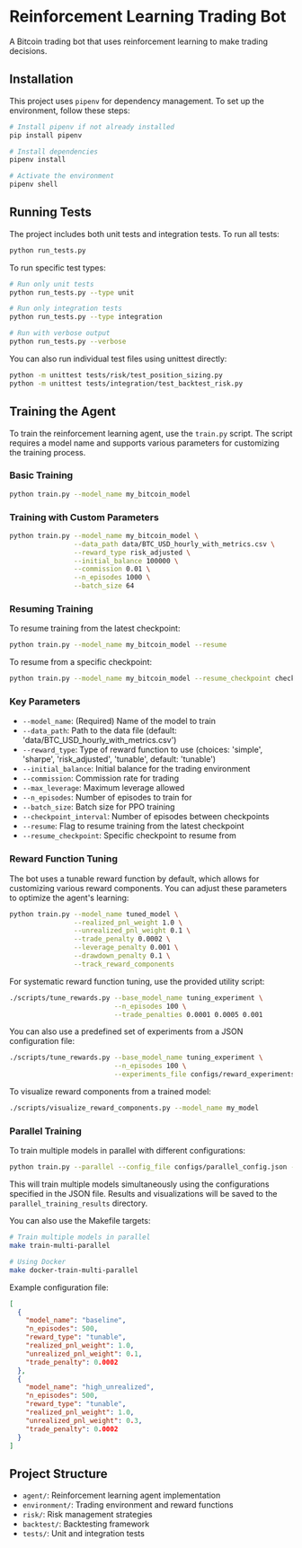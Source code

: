 # Reinforcement Learning Trading Bot

A Bitcoin trading bot that uses reinforcement learning to make trading decisions.

## Installation

This project uses `pipenv` for dependency management. To set up the environment, follow these steps:

```bash
# Install pipenv if not already installed
pip install pipenv

# Install dependencies
pipenv install

# Activate the environment
pipenv shell
```

## Running Tests

The project includes both unit tests and integration tests. To run all tests:

```bash
python run_tests.py
```

To run specific test types:

```bash
# Run only unit tests
python run_tests.py --type unit

# Run only integration tests
python run_tests.py --type integration

# Run with verbose output
python run_tests.py --verbose
```

You can also run individual test files using unittest directly:

```bash
python -m unittest tests/risk/test_position_sizing.py
python -m unittest tests/integration/test_backtest_risk.py
```

## Training the Agent

To train the reinforcement learning agent, use the `train.py` script. The script requires a model name and supports various parameters for customizing the training process.

### Basic Training

```bash
python train.py --model_name my_bitcoin_model
```

### Training with Custom Parameters

```bash
python train.py --model_name my_bitcoin_model \
                --data_path data/BTC_USD_hourly_with_metrics.csv \
                --reward_type risk_adjusted \
                --initial_balance 100000 \
                --commission 0.01 \
                --n_episodes 1000 \
                --batch_size 64
```

### Resuming Training

To resume training from the latest checkpoint:

```bash
python train.py --model_name my_bitcoin_model --resume
```

To resume from a specific checkpoint:

```bash
python train.py --model_name my_bitcoin_model --resume_checkpoint checkpoint_100
```

### Key Parameters

- `--model_name`: (Required) Name of the model to train
- `--data_path`: Path to the data file (default: 'data/BTC_USD_hourly_with_metrics.csv')
- `--reward_type`: Type of reward function to use (choices: 'simple', 'sharpe', 'risk_adjusted', 'tunable', default: 'tunable')
- `--initial_balance`: Initial balance for the trading environment
- `--commission`: Commission rate for trading
- `--max_leverage`: Maximum leverage allowed
- `--n_episodes`: Number of episodes to train for
- `--batch_size`: Batch size for PPO training
- `--checkpoint_interval`: Number of episodes between checkpoints
- `--resume`: Flag to resume training from the latest checkpoint
- `--resume_checkpoint`: Specific checkpoint to resume from

### Reward Function Tuning

The bot uses a tunable reward function by default, which allows for customizing various reward components. You can adjust these parameters to optimize the agent's learning:

```bash
python train.py --model_name tuned_model \
                --realized_pnl_weight 1.0 \
                --unrealized_pnl_weight 0.1 \
                --trade_penalty 0.0002 \
                --leverage_penalty 0.001 \
                --drawdown_penalty 0.1 \
                --track_reward_components
```

For systematic reward function tuning, use the provided utility script:

```bash
./scripts/tune_rewards.py --base_model_name tuning_experiment \
                          --n_episodes 100 \
                          --trade_penalties 0.0001 0.0005 0.001
```

You can also use a predefined set of experiments from a JSON configuration file:

```bash
./scripts/tune_rewards.py --base_model_name tuning_experiment \
                          --n_episodes 100 \
                          --experiments_file configs/reward_experiments.json
```

To visualize reward components from a trained model:

```bash
./scripts/visualize_reward_components.py --model_name my_model
```

### Parallel Training

To train multiple models in parallel with different configurations:

```bash
python train.py --parallel --config_file configs/parallel_config.json --max_parallel_jobs 4
```

This will train multiple models simultaneously using the configurations specified in the JSON file. Results and visualizations will be saved to the `parallel_training_results` directory.

You can also use the Makefile targets:

```bash
# Train multiple models in parallel
make train-multi-parallel

# Using Docker
make docker-train-multi-parallel
```

Example configuration file:
```json
[
  {
    "model_name": "baseline",
    "n_episodes": 500,
    "reward_type": "tunable",
    "realized_pnl_weight": 1.0,
    "unrealized_pnl_weight": 0.1,
    "trade_penalty": 0.0002
  },
  {
    "model_name": "high_unrealized",
    "n_episodes": 500,
    "reward_type": "tunable",
    "realized_pnl_weight": 1.0,
    "unrealized_pnl_weight": 0.3,
    "trade_penalty": 0.0002
  }
]
```

## Project Structure

- `agent/`: Reinforcement learning agent implementation
- `environment/`: Trading environment and reward functions
- `risk/`: Risk management strategies
- `backtest/`: Backtesting framework
- `tests/`: Unit and integration tests

